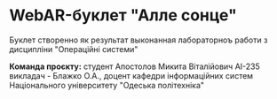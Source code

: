  # WebAR-буклет "Алле сонце"
Буклет створенно як результат выконанная лабораторноъ работи з дисципліни "Операційні системи"

**Команда проєкту:**
студент Апостолов Микита Віталійович АІ-235
викладач - Блажко О.А., доцент кафедри інформаційних систем Національного університету "Одеська політехніка"
